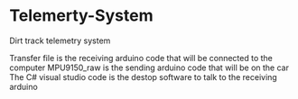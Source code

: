 # Telemerty-System
Dirt track telemetry system  


Transfer file is the receiving arduino code that will be connected to the computer
MPU9150_raw is the sending arduino code that will be on the car
The C# visual studio code is the destop software to talk to the receiving arduino